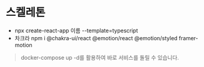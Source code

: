 # 스켈레톤 

* npx create-react-app 이름 --template=typescript
* 차크라 npm i @chakra-ui/react @emotion/react @emotion/styled framer-motion

> docker-compose up -d를 활용하여 바로 서비스를 돌릴 수 있습니다.